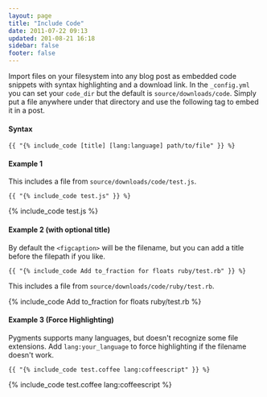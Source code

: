 ```yaml
---
layout: page
title: "Include Code"
date: 2011-07-22 09:13
updated: 201-08-21 16:18
sidebar: false
footer: false
---
```


Import files on your filesystem into any blog post as embedded code snippets with syntax highlighting and a download link.
In the `_config.yml` you can set your `code_dir` but the default is `source/downloads/code`. Simply put a file anywhere under that directory and
use the following tag to embed it in a post.

#### Syntax

    {{ "{% include_code [title] [lang:language] path/to/file" }} %}

#### Example 1
This includes a file from `source/downloads/code/test.js`.

    {{ "{% include_code test.js" }} %}

{% include_code test.js %}

#### Example 2 (with optional title)
By default the `<figcaption>` will be the filename, but you can add a title before the filepath if you like.

    {{ "{% include_code Add to_fraction for floats ruby/test.rb" }} %}

This includes a file from `source/downloads/code/ruby/test.rb`.

{% include_code Add to_fraction for floats ruby/test.rb %}

#### Example 3 (Force Highlighting)
Pygments supports many languages, but doesn't recognize some file extensions.
Add `lang:your_language` to force highlighting if the filename doesn't work.

    {{ "{% include_code test.coffee lang:coffeescript" }} %}

{% include_code test.coffee lang:coffeescript %}
